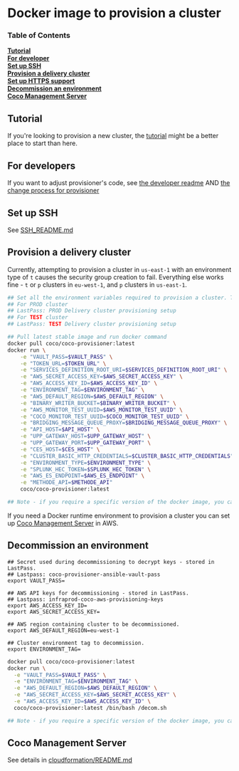 Docker image to provision a cluster
===================================


### Table of Contents
**[Tutorial](#tutorial)**  
**[For developer](#for-developers)**  
**[Set up SSH](#set-up-ssh)**  
**[Provision a delivery cluster](#provision-a-delivery-cluster)**  
**[Set up HTTPS support](#set-up-https-support)**  
**[Decommission an environment](#decommission-an-environment)**  
**[Coco Management Server](#coco-management-server)**  

Tutorial
--------

If you're looking to provision a new cluster, the [tutorial](Tutorial.md) might be a better place to start than here.

For developers
--------------

If you want to adjust provisioner's code, see [the developer readme](DEVELOPER_README.md) AND [the change process for provisioner](https://sites.google.com/a/ft.com/technology/systems/dynamic-semantic-publishing/coco/change-process-for-provisioner)

Set up SSH
----------

See [SSH_README.md](/SSH_README.md/)

Provision a delivery cluster
------------------------------

Currently, attempting to provision a cluster in `us-east-1` with an environment type of `t` causes the security group creation to fail.
Everything else works fine - `t` or `p` clusters in `eu-west-1`, and `p` clusters in `us-east-1`.

```bash
## Set all the environment variables required to provision a cluster. These variables are stored in LastPass
## For PROD cluster
## LastPass: PROD Delivery cluster provisioning setup
## For TEST cluster
## LastPass: TEST Delivery cluster provisioning setup

## Pull latest stable image and run docker command
docker pull coco/coco-provisioner:latest
docker run \
    -e "VAULT_PASS=$VAULT_PASS" \
    -e "TOKEN_URL=$TOKEN_URL" \
    -e "SERVICES_DEFINITION_ROOT_URI=$SERVICES_DEFINITION_ROOT_URI" \
    -e "AWS_SECRET_ACCESS_KEY=$AWS_SECRET_ACCESS_KEY" \
    -e "AWS_ACCESS_KEY_ID=$AWS_ACCESS_KEY_ID" \
    -e "ENVIRONMENT_TAG=$ENVIRONMENT_TAG" \
    -e "AWS_DEFAULT_REGION=$AWS_DEFAULT_REGION" \
    -e "BINARY_WRITER_BUCKET=$BINARY_WRITER_BUCKET" \
    -e "AWS_MONITOR_TEST_UUID=$AWS_MONITOR_TEST_UUID" \
    -e "COCO_MONITOR_TEST_UUID=$COCO_MONITOR_TEST_UUID" \
    -e "BRIDGING_MESSAGE_QUEUE_PROXY=$BRIDGING_MESSAGE_QUEUE_PROXY" \
    -e "API_HOST=$API_HOST" \
    -e "UPP_GATEWAY_HOST=$UPP_GATEWAY_HOST" \
    -e "UPP_GATEWAY_PORT=$UPP_GATEWAY_PORT" \
    -e "CES_HOST=$CES_HOST" \
    -e "CLUSTER_BASIC_HTTP_CREDENTIALS=$CLUSTER_BASIC_HTTP_CREDENTIALS" \
    -e "ENVIRONMENT_TYPE=$ENVIRONMENT_TYPE" \
    -e "SPLUNK_HEC_TOKEN=$SPLUNK_HEC_TOKEN" \
    -e "AWS_ES_ENDPOINT=$AWS_ES_ENDPOINT" \
    -e "METHODE_API=$METHODE_API"
    coco/coco-provisioner:latest

## Note - if you require a specific version of the docker image, you can replace 'latest' with 'v1.0.17'

```

If you need a Docker runtime environment to provision a cluster you can set up [Coco Management Server](https://github.com/Financial-Times/coco-provisioner/blob/master/cloudformation/README.md) in AWS.

Decommission an environment
---------------------------

```
## Secret used during decommissioning to decrypt keys - stored in LastPass.
## Lastpass: coco-provisioner-ansible-vault-pass
export VAULT_PASS=

## AWS API keys for decommissioning - stored in LastPass.
## Lastpass: infraprod-coco-aws-provisioning-keys
export AWS_ACCESS_KEY_ID=
export AWS_SECRET_ACCESS_KEY=

## AWS region containing cluster to be decommissioned.
export AWS_DEFAULT_REGION=eu-west-1

## Cluster environment tag to decommission.
export ENVIRONMENT_TAG=
```



```sh
docker pull coco/coco-provisioner:latest
docker run \
  -e "VAULT_PASS=$VAULT_PASS" \
  -e "ENVIRONMENT_TAG=$ENVIRONMENT_TAG" \
  -e "AWS_DEFAULT_REGION=$AWS_DEFAULT_REGION" \
  -e "AWS_SECRET_ACCESS_KEY=$AWS_SECRET_ACCESS_KEY" \
  -e "AWS_ACCESS_KEY_ID=$AWS_ACCESS_KEY_ID" \
  coco/coco-provisioner:latest /bin/bash /decom.sh

## Note - if you require a specific version of the docker image, you can replace 'latest' with 'v1.0.17'
```

Coco Management Server
---------------------------

See details in [cloudformation/README.md](https://github.com/Financial-Times/coco-provisioner/blob/master/cloudformation/README.md)
